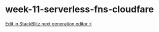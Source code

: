 # week-11-serverless-fns-cloudfare

[Edit in StackBlitz next generation editor ⚡️](https://stackblitz.com/~/github.com/vaibhav7000/week-11-serverless-fns-cloudfare)